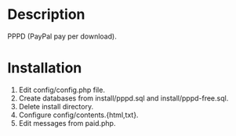Description
===========
PPPD (PayPal pay per download).

Installation
============
1. Edit config/config.php file.
2. Create databases from install/pppd.sql and install/pppd-free.sql.
3. Delete install directory.
4. Configure config/contents.{html,txt}.
5. Edit messages from paid.php.



